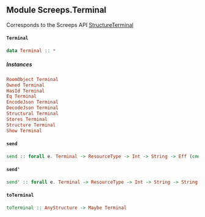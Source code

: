 ## Module Screeps.Terminal

Corresponds to the Screeps API [StructureTerminal](http://support.screeps.com/hc/en-us/articles/207713399-StructureTerminal)

#### `Terminal`

``` purescript
data Terminal :: *
```

##### Instances
``` purescript
RoomObject Terminal
Owned Terminal
HasId Terminal
Eq Terminal
EncodeJson Terminal
DecodeJson Terminal
Structural Terminal
Stores Terminal
Structure Terminal
Show Terminal
```

#### `send`

``` purescript
send :: forall e. Terminal -> ResourceType -> Int -> String -> Eff (cmd :: CMD | e) ReturnCode
```

#### `send'`

``` purescript
send' :: forall e. Terminal -> ResourceType -> Int -> String -> String -> Eff (cmd :: CMD | e) ReturnCode
```

#### `toTerminal`

``` purescript
toTerminal :: AnyStructure -> Maybe Terminal
```


